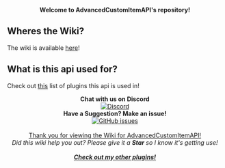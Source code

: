 <p align="center">
  <b><a>Welcome to AdvancedCustomItemAPI's repository!</a></b>
</p>

## Wheres the Wiki?
The wiki is available [here](https://github.com/SuperRonanCraft/AdvancedCustomItemAPI/wiki)!

## What is this api used for?
Check out [this](https://github.com/SuperRonanCraft/AdvancedCustomItemAPI/wiki/Plugins) list of plugins this api is used in!
    
<p align="center">
  <b>Chat with us on Discord</b><br/>
  <a href="https://discord.gg/011FSqSDe1KB4C1hX"><img src="https://img.shields.io/discord/182633513474850818.svg" alt="Discord" /></a><br/>
  <b>Have a Suggestion? Make an issue!</b><br/>
  <a href="../../issues"><img src="https://img.shields.io/github/issues-raw/SuperRonanCraft/AdvancedCustomItemAPI.svg" alt="GitHub issues" /></a><br/>
  <br/>
  <a href="https://www.spigotmc.org/resources/49628/">Thank you for viewing the Wiki for AdvancedCustomItemAPI!</a><br/>
  <i><a>Did this wiki help you out? Please give it a <b>Star</b> so I know it's getting use!</a></i><br/>
  <br/>
  <b><i><a href="https://www.spigotmc.org/resources/authors/superronancraft.13025/">Check out my other plugins!</a></i></b>
</p>
